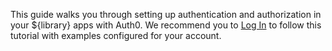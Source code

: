 This guide walks you through setting up authentication and authorization in your ${library} apps with Auth0. We recommend you to [Log In](/auth/login) to follow this tutorial with examples configured for your account.